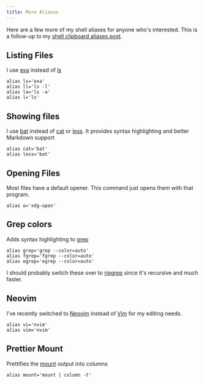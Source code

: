 ```yaml
---
title: More Aliases
---
```

Here are a few more of my shell aliases for anyone who's interested. This is a follow-up to my [shell clipboard aliases post](/shell-clipboard-aliases).

## Listing Files

I use [exa](https://github.com/ogham/exa) instead of [ls](https://www.lifewire.com/uses-of-linux-ls-command-4054227)

```
alias ls='exa'
alias ll='ls -l'
alias la='ls -a'
alias l='ls'
```

## Showing files

I use [bat](https://github.com/sharkdp/bat) instead of [cat](https://linux.die.net/man/1/cat) or [less](https://linux.die.net/man/1/less). It provides syntax highlighting and better Markdown support

```
alias cat='bat'
alias less='bat'
```

## Opening Files

Most files have a default opener. This command just opens them with that program.

```
alias o='xdg-open'
```

## Grep colors

Adds syntax highlighting to [grep](https://linux.die.net/man/1/grep)

```
alias grep='grep --color=auto'
alias fgrep='fgrep --color=auto'
alias egrep='egrep --color=auto'
```

I should probably switch these over to [ripgrep](https://github.com/BurntSushi/ripgrep) since it's recursive and much faster.

## Neovim

I've recently switched to [Neovim](https://neovim.io/) instead of [Vim](https://www.vim.org/) for my editing needs.

```
alias vi='nvim'
alias vim='nvim'
```

## Prettier Mount

Prettifies the [mount](https://linux.die.net/man/8/mount) output into columns

```
alias mount='mount | column -t'
```
